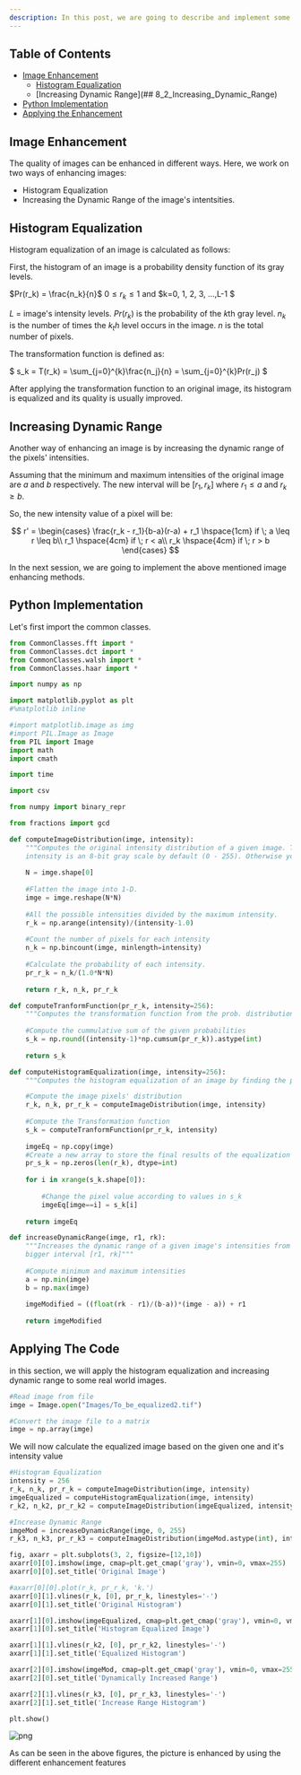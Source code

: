 ```yaml
---
description: In this post, we are going to describe and implement some of the image enhancement methods such as histogram equalization, increasing dynamic range, etc.
---
```


## Table of Contents
* [Image Enhancement](#Enhancement)
    * [Histogram Equalization](#8_1_Histogram_Equalization)
    * [Increasing Dynamic Range](## 8_2_Increasing_Dynamic_Range)
* [Python Implementation](#Implementation)
* [Applying the Enhancement](#Applying)

<a id="Enhancement"></a>
## Image Enhancement

The quality of images can be enhanced in different ways. Here, we work on two ways of enhancing images:
* Histogram Equalization
* Increasing the Dynamic Range of the image's intentsities.

<a id="Histogram"></a>
## Histogram Equalization

Histogram equalization of an image is calculated as follows:

First, the histogram of an image is a probability density function of its gray levels.

$Pr(r_k) = \frac{n_k}{n}$       $0 \leq r_k \leq 1$ and $k=0, 1, 2, 3, ...,L-1 $ 

$L$ = image's intensity levels. $Pr(r_k)$ is the probability of the $k$th gray level. $n_k$ is the number of times the $k_th$ level occurs in the image. $n$ is the total number of pixels.

The transformation function is defined as:

$ s_k = T(r_k) = \sum_{j=0}^{k}\frac{n_j}{n} = \sum_{j=0}^{k}Pr(r_j) $

After applying the transformation function to an original image, its histogram is equalized and its quality is usually improved.

<a id="Range"></a>
## Increasing Dynamic Range

Another way of enhancing an image is by increasing the dynamic range of the pixels' intensities.

Assuming that the minimum and maximum intensities of the original image are $a$ and $b$ respectively. The new interval will be $[r_1, r_k]$ where $r_1 \leq a$  and $r_k \geq b$.

So, the new intensity value of a pixel will be:

$$
r' = 
\begin{cases}
\frac{r_k - r_1}{b-a}(r-a) + r_1 \hspace{1cm} if  \; a \leq r \leq b\\
r_1 \hspace{4cm} if \; r < a\\
r_k \hspace{4cm} if \; r > b
\end{cases}
$$

 

In the next session, we are going to implement the above mentioned image enhancing methods.

<a id="Implementation"></a>
## Python Implementation

Let's first import the common classes.


```python
from CommonClasses.fft import *
from CommonClasses.dct import *
from CommonClasses.walsh import *
from CommonClasses.haar import *

import numpy as np

import matplotlib.pyplot as plt
#%matplotlib inline

#import matplotlib.image as img
#import PIL.Image as Image 
from PIL import Image
import math
import cmath

import time

import csv

from numpy import binary_repr

from fractions import gcd
```


```python
def computeImageDistribution(imge, intensity):
    """Computes the original intensity distribution of a given image. The image's 
    intensity is an 8-bit gray scale by default (0 - 255). Otherwise you can change it."""
    
    N = imge.shape[0]
    
    #Flatten the image into 1-D.
    imge = imge.reshape(N*N)
    
    #All the possible intensities divided by the maximum intensity.
    r_k = np.arange(intensity)/(intensity-1.0)
    
    #Count the number of pixels for each intensity
    n_k = np.bincount(imge, minlength=intensity)
    
    #Calculate the probability of each intensity.
    pr_r_k = n_k/(1.0*N*N)
    
    return r_k, n_k, pr_r_k

```


```python
def computeTranformFunction(pr_r_k, intensity=256):
    """Computes the transformation function from the prob. distribution of the given image.""" 
    
    #Compute the cummulative sum of the given probabilities
    s_k = np.round((intensity-1)*np.cumsum(pr_r_k)).astype(int)
    
    return s_k
```


```python
def computeHistogramEqualization(imge, intensity=256):
    """Computes the histogram equalization of an image by finding the probabilities of s_k."""

    #Compute the image pixels' distribution
    r_k, n_k, pr_r_k = computeImageDistribution(imge, intensity)
    
    #Compute the Transformation function
    s_k = computeTranformFunction(pr_r_k, intensity)
    
    imgeEq = np.copy(imge)
    #Create a new array to store the final results of the equalization
    pr_s_k = np.zeros(len(r_k), dtype=int)
    
    for i in xrange(s_k.shape[0]):
        
        #Change the pixel value according to values in s_k
        imgeEq[imge==i] = s_k[i]
        
    return imgeEq
```


```python
def increaseDynamicRange(imge, r1, rk):
    """Increases the dynamic range of a given image's intensities from [a, b] to 
    bigger interval [r1, rk]"""
    
    #Compute minimum and maximum intensities
    a = np.min(imge)
    b = np.max(imge)
    
    imgeModified = ((float(rk - r1)/(b-a))*(imge - a)) + r1
    
    return imgeModified
```

<a id="Applying"></a>
## Applying The Code

in this section, we will apply the histogram equalization and increasing dynamic range to some real world images.


```python
#Read image from file
imge = Image.open("Images/To_be_equalized2.tif")

#Convert the image file to a matrix
imge = np.array(imge)
```

We will now calculate the equalized image based on the given one and it's intensity value


```python
#Histogram Equalization
intensity = 256
r_k, n_k, pr_r_k = computeImageDistribution(imge, intensity)
imgeEqualized = computeHistogramEqualization(imge, intensity)
r_k2, n_k2, pr_r_k2 = computeImageDistribution(imgeEqualized, intensity)

#Increase Dynamic Range
imgeMod = increaseDynamicRange(imge, 0, 255)
r_k3, n_k3, pr_r_k3 = computeImageDistribution(imgeMod.astype(int), intensity)
```


```python
fig, axarr = plt.subplots(3, 2, figsize=[12,10])
axarr[0][0].imshow(imge, cmap=plt.get_cmap('gray'), vmin=0, vmax=255)
axarr[0][0].set_title('Original Image')

#axarr[0][0].plot(r_k, pr_r_k, 'k.')
axarr[0][1].vlines(r_k, [0], pr_r_k, linestyles='-')
axarr[0][1].set_title('Original Histogram')

axarr[1][0].imshow(imgeEqualized, cmap=plt.get_cmap('gray'), vmin=0, vmax=255)
axarr[1][0].set_title('Histogram Equalized Image')

axarr[1][1].vlines(r_k2, [0], pr_r_k2, linestyles='-')
axarr[1][1].set_title('Equalized Histogram')

axarr[2][0].imshow(imgeMod, cmap=plt.get_cmap('gray'), vmin=0, vmax=255)
axarr[2][0].set_title('Dynamically Increased Range')

axarr[2][1].vlines(r_k3, [0], pr_r_k3, linestyles='-')
axarr[2][1].set_title('Increase Range Histogram')

plt.show()
```


![png](https://raw.githubusercontent.com/tesfagabir/tesfagabir.github.io/master/assets/images/2016-12-09-Implementing-Image-Enhancements-in-Python_21_0.png)


As can be seen in the above figures, the picture is enhanced by using the different enhancement features
